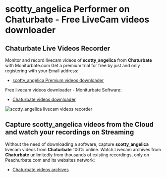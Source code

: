 # scotty_angelica Performer on Chaturbate - Free LiveCam videos downloader

## Chaturbate Live Videos Recorder

Monitor and record livecam videos of **scotty_angelica** from **Chaturbate** with Moniturbate.com
Get a premium trial for free by just and only registering with your Email address:
* [scotty_angelica Premium videos downloader](https://moniturbate.com/request-demo-licence-key.html)

Free livecam videos downloader - Moniturbate Software:
* [Chaturbate videos downloader](https://moniturbate.com/moniturbate-download-software.html)

![scotty_angelica livecam videos recorder](https://peachurnet.com/templates/moniturbate-software.png)


## Capture scotty_angelica videos from the Cloud and watch your recordings on Streaming

Without the need of downloading a software, capture **scotty_angelica** livecam videos from **Chaturbate** 100% online.
Watch Livecam archives from **Chaturbate** unlimitedly from thousands of existing recordings, only on Peachurbate.com and its websites network:
* [Chaturbate videos archives](https://peachurnet.com/)